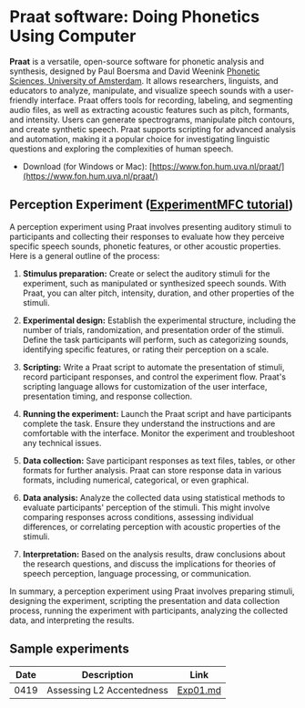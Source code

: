 # Praat software: Doing Phonetics Using Computer

**Praat** is a versatile, open-source software for phonetic analysis and synthesis, designed by Paul Boersma and David Weenink [Phonetic Sciences, University of Amsterdam](https://www.fon.hum.uva.nl/). It allows researchers, linguists, and educators to analyze, manipulate, and visualize speech sounds with a user-friendly interface. Praat offers tools for recording, labeling, and segmenting audio files, as well as extracting acoustic features such as pitch, formants, and intensity. Users can generate spectrograms, manipulate pitch contours, and create synthetic speech. Praat supports scripting for advanced analysis and automation, making it a popular choice for investigating linguistic questions and exploring the complexities of human speech.

+ Download (for Windows or Mac): [https://www.fon.hum.uva.nl/praat/](https://www.fon.hum.uva.nl/praat/)

## Perception Experiment ([ExperimentMFC tutorial](https://www.fon.hum.uva.nl/praat/manual/ExperimentMFC.html))

A perception experiment using Praat involves presenting auditory stimuli to participants and collecting their responses to evaluate how they perceive specific speech sounds, phonetic features, or other acoustic properties. Here is a general outline of the process:

1. **Stimulus preparation:** Create or select the auditory stimuli for the experiment, such as manipulated or synthesized speech sounds. With Praat, you can alter pitch, intensity, duration, and other properties of the stimuli.

2. **Experimental design:** Establish the experimental structure, including the number of trials, randomization, and presentation order of the stimuli. Define the task participants will perform, such as categorizing sounds, identifying specific features, or rating their perception on a scale.

3. **Scripting:** Write a Praat script to automate the presentation of stimuli, record participant responses, and control the experiment flow. Praat's scripting language allows for customization of the user interface, presentation timing, and response collection.

4. **Running the experiment:** Launch the Praat script and have participants complete the task. Ensure they understand the instructions and are comfortable with the interface. Monitor the experiment and troubleshoot any technical issues.

5. **Data collection:** Save participant responses as text files, tables, or other formats for further analysis. Praat can store response data in various formats, including numerical, categorical, or even graphical.

6. **Data analysis:** Analyze the collected data using statistical methods to evaluate participants' perception of the stimuli. This might involve comparing responses across conditions, assessing individual differences, or correlating perception with acoustic properties of the stimuli.

7. **Interpretation:** Based on the analysis results, draw conclusions about the research questions, and discuss the implications for theories of speech perception, language processing, or communication.

In summary, a perception experiment using Praat involves preparing stimuli, designing the experiment, scripting the presentation and data collection process, running the experiment with participants, analyzing the collected data, and interpreting the results.

## Sample experiments

|Date|Description|Link|
|--|--|--|
|0419|Assessing L2 Accentedness|[Exp01.md](https://github.com/MK316/Spring2023/edit/main/EPA/Exp01.md)|

